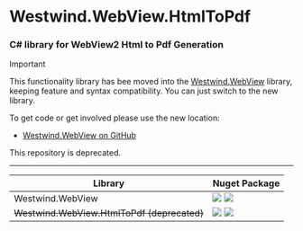 # Westwind.WebView.HtmlToPdf

### C# library for WebView2 Html to Pdf Generation

> [!IMPORTANT]
> This functionality library has bee moved into the [Westwind.WebView](https://github.com/RickStrahl/Westwind.WebView) library, keeping feature and syntax compatibility. You can just switch to the new library. 
>
> To get code or get involved please use the new location:
> * [Westwind.WebView on GitHub](https://github.com/RickStrahl/Westwind.WebView)
>
> This repository is deprecated.

---


| Library        | Nuget Package          |
|----------------|----------------|
| Westwind.WebView | [![](https://img.shields.io/nuget/v/Westwind.WebView.svg)](https://www.nuget.org/packages/Westwind.WebView/) [![](https://img.shields.io/nuget/dt/Westwind.WebView.svg)](https://www.nuget.org/packages/Westwind.WebView/) |
| ~~Westwind.WebView.HtmlToPdf (deprecated)~~ | [![](https://img.shields.io/nuget/v/Westwind.WebView.HtmlToPdf.svg)](https://www.nuget.org/packages/Westwind.WebView.HtmlToPdf/) [![](https://img.shields.io/nuget/dt/Westwind.WebView.HtmlToPdf.svg)](https://www.nuget.org/packages/Westwind.WebView.HtmlToPdf/) |
